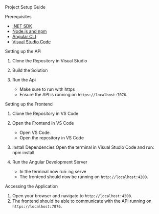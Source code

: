 Project Setup Guide

Prerequisites
- [.NET SDK](https://dotnet.microsoft.com/download)
- [Node.js and npm](https://nodejs.org/en/download/)
- [Angular CLI](https://angular.io/cli)
- [Visual Studio Code](https://code.visualstudio.com/)

Setting up the API

1. Clone the Repository in Visual Studio

3. Build the Solution
   
5. Run the Api
   - Make sure to run with https
   - Ensure the API is running on `https://localhost:7076`.

Setting up the Frontend

1. Clone the Repository in VS Code

2. Open the Frontend in VS Code
   - Open VS Code.
   - Open the repository in VS Code

3. Install Dependencies
   Open the terminal in Visual Studio Code and run: npm install

4. Run the Angular Development Server
   - In the terminal now run: ng serve
   - The frontend should now be running on `http://localhost:4200`.

Accessing the Application

1. Open your browser and navigate to `http://localhost:4200`.
2. The frontend should be able to communicate with the API running on `https://localhost:7076`.
